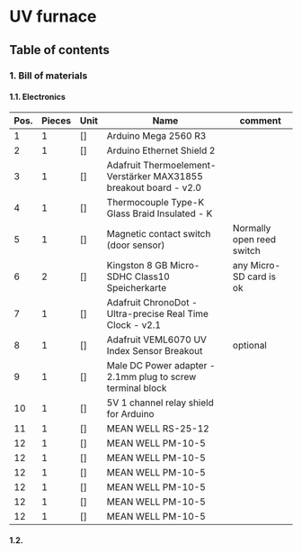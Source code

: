 # UV furnace

## Table of contents

### 1. Bill of materials
#### 1.1. Electronics

| Pos. | Pieces | Unit |  Name                                                            |          comment          |
|------|--------|------|------------------------------------------------------------------|---------------------------|
|   1  |   1    |  []  | Arduino Mega 2560 R3                                             |                           |
|   2  |   1    |  []  | Arduino Ethernet Shield 2                                        |                           |
|   3  |   1    |  []  | Adafruit Thermoelement-Verstärker MAX31855 breakout board - v2.0 |                           |
|   4  |   1    |  []  | Thermocouple Type-K Glass Braid Insulated - K                    |                           |
|   5  |   1    |  []  | Magnetic contact switch (door sensor)                            | Normally open reed switch |
|   6  |   2    |  []  | Kingston 8 GB Micro-SDHC Class10 Speicherkarte                   | any Micro-SD card is ok   |
|   7  |   1    |  []  | Adafruit ChronoDot - Ultra-precise Real Time Clock - v2.1        |                           |
|   8  |   1    |  []  | Adafruit VEML6070 UV Index Sensor Breakout                       | optional                  |
|   9  |   1    |  []  | Male DC Power adapter - 2.1mm plug to screw terminal block       |                           |
|  10  |   1    |  []  | 5V 1 channel relay shield for Arduino                            |                           |
|  11  |   1    |  []  | MEAN WELL RS-25-12                                               |                           |
|  12  |   1    |  []  | MEAN WELL PM-10-5                                                |                           |
|  12  |   1    |  []  | MEAN WELL PM-10-5                                                |                           |
|  12  |   1    |  []  | MEAN WELL PM-10-5                                                |                           |
|  12  |   1    |  []  | MEAN WELL PM-10-5                                                |                           |
|  12  |   1    |  []  | MEAN WELL PM-10-5                                                |                           |
|  12  |   1    |  []  | MEAN WELL PM-10-5                                                |                           |

#### 1.2. 

